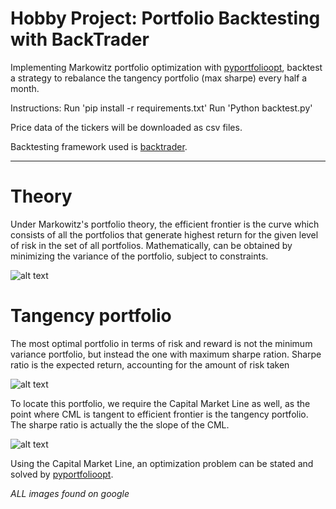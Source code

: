# Hobby Project: Portfolio Backtesting with BackTrader

Implementing Markowitz portfolio optimization with [pyportfolioopt](https://pyportfolioopt.readthedocs.io/en/latest/), backtest a strategy to rebalance the tangency portfolio (max sharpe) every half a month.

Instructions:
Run 'pip install -r requirements.txt'
Run 'Python backtest.py'

Price data of the tickers will be downloaded as csv files.

Backtesting framework used is [backtrader](https://www.backtrader.com/).

-------------------------------------------------------

# Theory

Under Markowitz's portfolio theory, the efficient frontier is the curve which consists of all the portfolios that generate highest return for the given level of risk in the set of all portfolios. Mathematically, can be obtained by minimizing the variance of the portfolio, subject to constraints.

![alt text](https://www.niceideas.ch/airxcell_doc/doc/images/marko_1.png)




# Tangency portfolio

The most optimal portfolio in terms of risk and reward is not the minimum variance portfolio, but instead the one with maximum sharpe ration. Sharpe ratio is the expected return, accounting for the amount of risk taken

![alt text](https://a.c-dn.net/c/content/dam/publicsites/igcom/uk/images/ContentImage/Sharpe%20ratio.png)


To locate this portfolio, we require the Capital Market Line as well, as the point where CML is tangent to efficient frontier is the tangency portfolio. The sharpe ratio is actually the the slope of the CML.

![alt text](https://cdn.wallstreetmojo.com/wp-content/uploads/2019/10/Capital-Market-Line.png.webp)

Using the Capital Market Line, an optimization problem can be stated and solved by [pyportfolioopt](https://pyportfolioopt.readthedocs.io/en/latest/).



*ALL images found on google*
